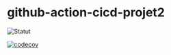 # github-action-cicd-projet2

![Statut](https://github.com/Thiernomadioubah/github-action-cicd-projet2/actions/workflows/build.yml/badge.svg)

[![codecov](https://codecov.io/gh/Thiernomadioubah/github-action-cicd-projet2/graph/badge.svg?token=N2GCIkABGR)](https://codecov.io/gh/Thiernomadioubah/github-action-cicd-projet2)